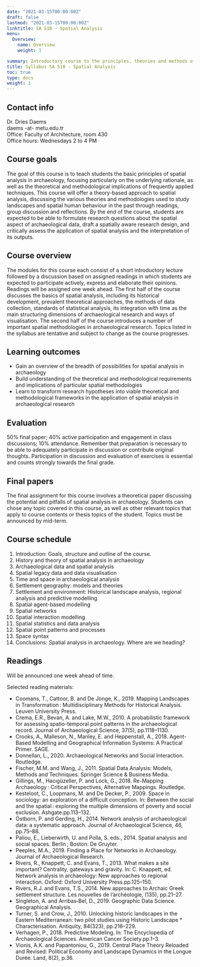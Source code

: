 ```yaml
---
date: "2021-03-15T00:00:00Z"
draft: false
lastmod: "2021-03-15T00:00:00Z"
linktitle: SA 510 - Spatial Analysis
menu:
  Overview:
    name: Overview
    weight: 1

summary: Introductory course to the principles, theories and methods of spatial analysis in archaeology in Spring semester 2020-2021.
title: Syllabus SA 510 - Spatial Analysis
toc: true
type: docs
weight: 1
---
```


## Contact info

Dr. Dries Daems  
daems -at- metu.edu.tr  
Office: Faculty of Architecture, room 430  
Office hours: Wednesdays 2 to 4 PM  


## Course goals

The goal of this course is to teach students the basic principles of spatial analysis in archaeology, focusing particularly on the underlying rationale, as well as the theoretical and methodological implications of frequently applied techniques. This course will offer a theory-based approach to spatial analysis, discussing the various theories and methodologies used to study landscapes and spatial human behaviour in the past through readings, group discussion and reflections. By the end of the course, students are expected to be able to formulate research questions about the spatial aspect of archaeological data, draft a spatially aware research design, and critically assess the application of spatial analysis and the interpretation of its outputs.

## Course overview

The modules for this course each consist of a short introductory lecture followed by a discussion based on assigned readings in which students are expected to participate actively, express and elaborate their opinions. Readings will be assigned one week ahead. The first half of the course discusses the basics of spatial analysis, including its historical development, prevalent theoretical approaches, the methods of data collection, standards of statistical analysis, its integration with time as the main structuring dimensions of archaeological research and ways of visualisation. The second half of the course introduces a number of important spatial methodologies in archaeological research. Topics listed in the syllabus are tentative and subject to change as the course progresses.

## Learning outcomes
* Gain an overview of the breadth of possibilities for spatial analysis in archaeology
* Build understanding of the theoretical and methodological requirements and implications of particular spatial methodologies
* Learn to transform research hypotheses into viable theoretical and methodological frameworks in the application of spatial analysis in archaeological research


## Evaluation
50% final paper; 40% active participation and engagement in class discussions; 10% attendance. Remember that preparation is necessary to be able to adequately participate in discussion or contribute original thoughts. Participation in discussion and evaluation of exercises is essential and counts strongly towards the final grade.

## Final papers
The final assignment for this course involves a theoretical paper discussing the potential and pitfalls of spatial analysis in archaeology. Students can chose any topic covered in this course, as well as other relevant topics that apply to course contents or thesis topics of the student. Topics must be announced by mid-term.


## Course schedule
1.	Introduction: Goals, structure and outline of the course.
2.	History and theory of spatial analysis in archaeology
3.	Archaeological data and spatial analysis
4.	Spatial legacy data and data visualisation
5.	Time and space in archaeological analysis
6.	Settlement geography: models and theories
7.	Settlement and environment: Historical landscape analysis, regional analysis and predictive modelling
8.	Spatial agent-based modelling
9.	Spatial networks
10.	Spatial interaction modelling
11.	Spatial statistics and data analysis
12.	Spatial point patterns and processes
13.	Space syntax
14.	Conclusions: Spatial analysis in archaeology. Where are we heading?


## Readings
Will be announced one week ahead of time.

Selected reading materials:

* Coomans, T., Cattoor, B. and De Jonge, K., 2019. Mapping Landscapes in Transformation : Multidisciplinary Methods for Historical Analysis. Leuven University Press.
* Crema, E.R., Bevan, A. and Lake, M.W., 2010. A probabilistic framework for assessing spatio-temporal point patterns in the archaeological record. Journal of Archaeological Science, 37(5), pp.1118–1130.
* Crooks, A., Malleson, N., Manley, E. and Heppenstall, A., 2018. Agent-Based Modelling and Geographical Information Systems: A Practical Primer. SAGE.
* Donnellan, L., 2020. Archaeological Networks and Social Interaction. Routledge. 
* Fischer, M.M. and Wang, J., 2011. Spatial Data Analysis: Models, Methods and Techniques. Springer Science & Business Media.
* Gillings, M., Hacıgüzeller, P. and Lock, G., 2018. Re-Mapping Archaeology : Critical Perspectives, Alternative Mappings. Routledge.
* Kesteloot, C., Loopmans, M. and De Decker, P., 2009. Space in sociology: an exploration of a difficult conception. In: Between the social and the spatial : exploring the multiple dimensions of poverty and social exclusion. Ashgate.pp.113–132.
* Östborn, P. and Gerding, H., 2014. Network analysis of archaeological data: a systematic approach. Journal of Archaeological Science, 46, pp.75–88.
* Paliou, E., Lieberwirth, U. and Polla, S. eds., 2014. Spatial analysis and social spaces. Berlin ; Boston: De Gruyter.
* Peeples, M.A., 2019. Finding a Place for Networks in Archaeology. Journal of Archaeological Research.
* Rivers, R., Knappett, C. and Evans, T., 2013. What makes a site important? Centrality, gateways and gravity. In: C. Knappett, ed. Network analysis in archaeology: New approaches to regional interaction. Oxford: Oxford University Press.pp.125–150.
* Rivers, R.J. and Evans, T.S., 2014. New approaches to Archaic Greek settlement structure. Les nouvelles de l’archéologie, (135), pp.21–27.
* Singleton, A. and Arribas‐Bel, D., 2019. Geographic Data Science. Geographical Analysis.
* Turner, S. and Crow, J., 2010. Unlocking historic landscapes in the Eastern Mediterranean: two pilot studies using Historic Landscape * Characterisation. Antiquity, 84(323), pp.216–229.
* Verhagen, P., 2018. Predictive Modeling. In: The Encyclopedia of Archaeological Sciences. American Cancer Society.pp.1–3.
* Vionis, A.K. and Papantoniou, G., 2019. Central Place Theory Reloaded and Revised: Political Economy and Landscape Dynamics in the Longue Durée. Land, 8(2), p.36.

